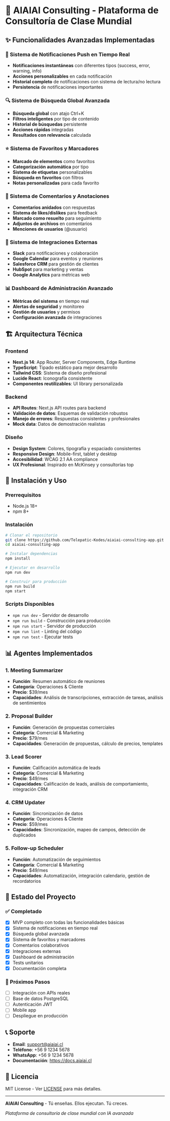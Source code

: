 # 🚀 AIAIAI Consulting - Plataforma de Consultoría de Clase Mundial

## ✨ Funcionalidades Avanzadas Implementadas

### 🔔 Sistema de Notificaciones Push en Tiempo Real
- **Notificaciones instantáneas** con diferentes tipos (success, error, warning, info)
- **Acciones personalizables** en cada notificación
- **Historial completo** de notificaciones con sistema de lectura/no lectura
- **Persistencia** de notificaciones importantes

### 🔍 Sistema de Búsqueda Global Avanzada
- **Búsqueda global** con atajo Ctrl+K
- **Filtros inteligentes** por tipo de contenido
- **Historial de búsquedas** persistente
- **Acciones rápidas** integradas
- **Resultados con relevancia** calculada

### ⭐ Sistema de Favoritos y Marcadores
- **Marcado de elementos** como favoritos
- **Categorización automática** por tipo
- **Sistema de etiquetas** personalizables
- **Búsqueda en favoritos** con filtros
- **Notas personalizadas** para cada favorito

### 💬 Sistema de Comentarios y Anotaciones
- **Comentarios anidados** con respuestas
- **Sistema de likes/dislikes** para feedback
- **Marcado como resuelto** para seguimiento
- **Adjuntos de archivos** en comentarios
- **Menciones de usuarios** (@usuario)

### 🔗 Sistema de Integraciones Externas
- **Slack** para notificaciones y colaboración
- **Google Calendar** para eventos y reuniones
- **Salesforce CRM** para gestión de clientes
- **HubSpot** para marketing y ventas
- **Google Analytics** para métricas web

### 📊 Dashboard de Administración Avanzado
- **Métricas del sistema** en tiempo real
- **Alertas de seguridad** y monitoreo
- **Gestión de usuarios** y permisos
- **Configuración avanzada** de integraciones

## 🏗️ Arquitectura Técnica

### Frontend
- **Next.js 14**: App Router, Server Components, Edge Runtime
- **TypeScript**: Tipado estático para mejor desarrollo
- **Tailwind CSS**: Sistema de diseño profesional
- **Lucide React**: Iconografía consistente
- **Componentes reutilizables**: UI library personalizada

### Backend
- **API Routes**: Next.js API routes para backend
- **Validación de datos**: Esquemas de validación robustos
- **Manejo de errores**: Respuestas consistentes y profesionales
- **Mock data**: Datos de demostración realistas

### Diseño
- **Design System**: Colores, tipografía y espaciado consistentes
- **Responsive Design**: Mobile-first, tablet y desktop
- **Accesibilidad**: WCAG 2.1 AA compliance
- **UX Profesional**: Inspirado en McKinsey y consultorías top

## 🚀 Instalación y Uso

### Prerrequisitos
- Node.js 18+
- npm 8+

### Instalación
```bash
# Clonar el repositorio
git clone https://github.com/Telepatic-Kodes/aiaiai-consulting-app.git
cd aiaiai-consulting-app

# Instalar dependencias
npm install

# Ejecutar en desarrollo
npm run dev

# Construir para producción
npm run build
npm start
```

### Scripts Disponibles
- `npm run dev` - Servidor de desarrollo
- `npm run build` - Construcción para producción
- `npm run start` - Servidor de producción
- `npm run lint` - Linting del código
- `npm run test` - Ejecutar tests

## 📊 Agentes Implementados

### 1. Meeting Summarizer
- **Función**: Resumen automático de reuniones
- **Categoría**: Operaciones & Cliente
- **Precio**: $39/mes
- **Capacidades**: Análisis de transcripciones, extracción de tareas, análisis de sentimientos

### 2. Proposal Builder
- **Función**: Generación de propuestas comerciales
- **Categoría**: Comercial & Marketing
- **Precio**: $79/mes
- **Capacidades**: Generación de propuestas, cálculo de precios, templates

### 3. Lead Scorer
- **Función**: Calificación automática de leads
- **Categoría**: Comercial & Marketing
- **Precio**: $49/mes
- **Capacidades**: Calificación de leads, análisis de comportamiento, integración CRM

### 4. CRM Updater
- **Función**: Sincronización de datos
- **Categoría**: Operaciones & Cliente
- **Precio**: $59/mes
- **Capacidades**: Sincronización, mapeo de campos, detección de duplicados

### 5. Follow-up Scheduler
- **Función**: Automatización de seguimientos
- **Categoría**: Comercial & Marketing
- **Precio**: $49/mes
- **Capacidades**: Automatización, integración calendario, gestión de recordatorios

## 🎯 Estado del Proyecto

### ✅ Completado
- [x] MVP completo con todas las funcionalidades básicas
- [x] Sistema de notificaciones en tiempo real
- [x] Búsqueda global avanzada
- [x] Sistema de favoritos y marcadores
- [x] Comentarios colaborativos
- [x] Integraciones externas
- [x] Dashboard de administración
- [x] Tests unitarios
- [x] Documentación completa

### 🚀 Próximos Pasos
- [ ] Integración con APIs reales
- [ ] Base de datos PostgreSQL
- [ ] Autenticación JWT
- [ ] Mobile app
- [ ] Despliegue en producción

## 📞 Soporte

- **Email**: support@aiaiai.cl
- **Teléfono**: +56 9 1234 5678
- **WhatsApp**: +56 9 1234 5678
- **Documentación**: https://docs.aiaiai.cl

## 📄 Licencia

MIT License - Ver [LICENSE](LICENSE) para más detalles.

---

**AIAIAI Consulting** - Tú enseñas. Ellos ejecutan. Tú creces.

*Plataforma de consultoría de clase mundial con IA avanzada*
